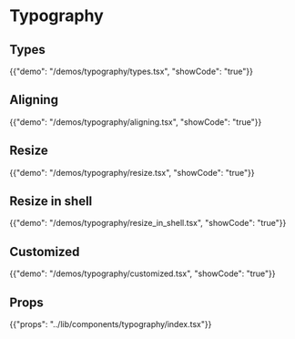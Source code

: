 # Typography

## Types

{{"demo": "/demos/typography/types.tsx", "showCode": "true"}}

## Aligning

{{"demo": "/demos/typography/aligning.tsx", "showCode": "true"}}

## Resize

{{"demo": "/demos/typography/resize.tsx", "showCode": "true"}}

## Resize in shell

{{"demo": "/demos/typography/resize_in_shell.tsx", "showCode": "true"}}

## Customized

{{"demo": "/demos/typography/customized.tsx", "showCode": "true"}}

## Props

{{"props": "../lib/components/typography/index.tsx"}}